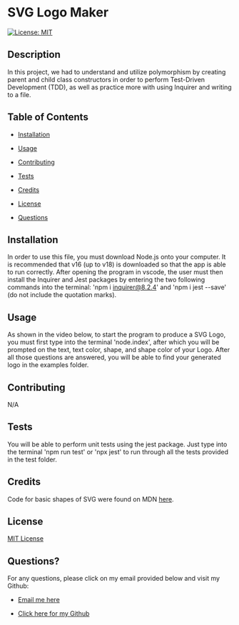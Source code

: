 # SVG Logo Maker

  [![License: MIT](https://img.shields.io/badge/License-MIT-yellow.svg)](https://opensource.org/licenses/MIT)
  ## Description

  In this project, we had to understand and utilize polymorphism by creating parent and child class constructors in order to perform Test-Driven  Development (TDD), as well as practice more with using Inquirer and writing to a file. 


  ## Table of Contents

  - [Installation](#installation)

  - [Usage](#usage)

  - [Contributing](#contributing)

  - [Tests](#tests)

  - [Credits](#credits)

  - [License](#license)

  - [Questions](#questions)


  ## Installation

  In order to use this file, you must download Node.js onto your computer. It is recommended that v16 (up to v18) is downloaded so that the app is able to run correctly. After opening the program in vscode, the user must then install the Inquirer and Jest packages by entering the two following commands into the terminal: 'npm i inquirer@8.2.4' and 'npm i jest --save' (do not include the quotation marks).


  ## Usage

  As shown in the video below, to start the program to produce a SVG Logo, you must first type into the terminal 'node.index', after which you will be prompted on the text, text color, shape, and shape color of your Logo. After all those questions are answered, you will be able to find your generated logo in the examples folder.



  ## Contributing

  N/A


  ## Tests

  You will be able to perform unit tests using the jest package. Just type into the terminal 'npm run test' or 'npx jest' to run through all the tests provided in the test folder. 


  ## Credits

  Code for basic shapes of SVG were found on MDN [here](https://developer.mozilla.org/en-US/docs/Web/SVG/Tutorial/Basic_Shapes).


  ## License

  [MIT License](https://opensource.org/licenses/MIT)


  ## Questions?

  For any questions, please click on my email provided below and visit my Github:

  - [Email me here](mailto:elvislau74@gmail.com)

  - [Click here for my Github](https://github.com/elvislau74/)